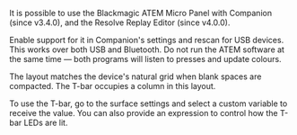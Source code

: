 It is possible to use the Blackmagic ATEM Micro Panel with Companion (since v3.4.0), and the Resolve Replay Editor (since v4.0.0).

Enable support for it in Companion's settings and rescan for USB devices. This works over both USB and Bluetooth. Do not run the ATEM software at the same time — both programs will listen to presses and update colours.

The layout matches the device's natural grid when blank spaces are compacted. The T-bar occupies a column in this layout.

To use the T-bar, go to the surface settings and select a custom variable to receive the value. You can also provide an expression to control how the T-bar LEDs are lit.
